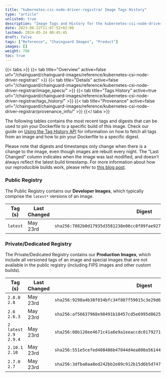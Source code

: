 ```yaml
---
title: "kubernetes-csi-node-driver-registrar Image Tags History"
type: "article"
unlisted: true
description: "Image Tags and History for the kubernetes-csi-node-driver-registrar Chainguard Image"
date: 2023-06-22T11:07:52+02:00
lastmod: 2024-05-24 00:45:45
draft: false
tags: ["Reference", "Chainguard Images", "Product"]
images: []
weight: 700
toc: true
---
```


{{< tabs >}}
{{< tab title="Overview" active=false url="/chainguard/chainguard-images/reference/kubernetes-csi-node-driver-registrar/" >}}
{{< tab title="Details" active=false url="/chainguard/chainguard-images/reference/kubernetes-csi-node-driver-registrar/image_specs/" >}}
{{< tab title="Tags History" active=true url="/chainguard/chainguard-images/reference/kubernetes-csi-node-driver-registrar/tags_history/" >}}
{{< tab title="Provenance" active=false url="/chainguard/chainguard-images/reference/kubernetes-csi-node-driver-registrar/provenance_info/" >}}
{{</ tabs >}}

The following tables contains the most recent tags and digests that can be used to pin your Dockerfile to a specific build of this image. Check our guide on [Using the Tag History API](/chainguard/chainguard-images/using-the-tag-history-api/) for information on how to fetch all tags from an image and how to pin your Dockerfile to a specific digest.

Please note that digests and timestamps only change when there is a change to the image, even though images are rebuilt every night. The "Last Changed" column indicates when the image was last modified, and doesn't always reflect the latest build timestamp. For more information about how our reproducible builds work, please refer to [this blog post](https://www.chainguard.dev/unchained/reproducing-chainguards-reproducible-image-builds).

### Public Registry
The Public Registry contains our **Developer Images**, which typically comprise the `latest*` versions of an image.

| Tag (s)   | Last Changed | Digest                                                                    |
|-----------|--------------|---------------------------------------------------------------------------|
|  `latest` | May 23rd     | `sha256:7882b0d17935d3581238e06cc0f09fae927ca0bc83acd9054f5af71ff38121b8` |


### Private/Dedicated Registry
The Private/Dedicated Registry contains our **Production Images**, which include all versioned tags of an image and special images that are not available in the public registry (including FIPS images and other custom builds).

| Tag (s)                     | Last Changed | Digest                                                                    |
|-----------------------------|--------------|---------------------------------------------------------------------------|
|  `2.8.0` `2.8`              | May 23rd     | `sha256:9298a4b38f034bfc34f887f59015c3e29d6346127f9447f278a5cc769e8ac5d6` |
|  `2.6` `2.6.3`              | May 23rd     | `sha256:af56637968e98491b18457cd5e6995d8625556355158edd2780c0fc61c6a8b20` |
|  `2` `latest` `2.9` `2.9.4` | May 23rd     | `sha256:08b128ee4671c41a6e9a1eeaccdc01792713d400c4891a3cd0df9a5c42e356a0` |
|  `2.10.1` `2.10`            | May 23rd     | `sha256:551e5cefed408486b47044d4ea800a5614418d187ac797fee37f58fa15637886` |
|  `2.7.0` `2.7`              | May 23rd     | `sha256:3dfba0aa8ed242bb2e89c912b15d6b5d7471e1c4d3860fd0c166881ff5c43f8a` |

